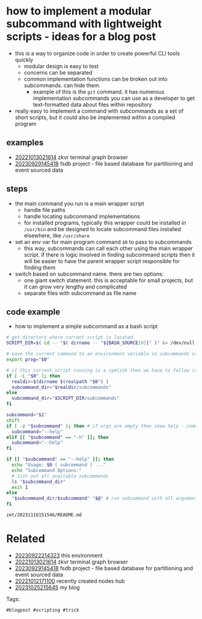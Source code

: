 # how to implement a modular subcommand with lightweight scripts - ideas for a blog post

- this is a way to organize code in order to create powerful CLI tools quickly
  - modular design is easy to test
  - concerns can be separated
  - common implementation functions can be broken out into subcommands. can hide them.
    - example of this is the `git` command. it has numerous implementation subcommands you can use as a developer to get text-formatted data about files within repository
- really easy to implement a command with subcommands as a set of short scripts, but it could also be implemented within a compiled program

## examples
- [20221013021614](/zet/20221013021614/README.md) zkvr terminal graph browser
- [20230929145418](/zet/20230929145418/README.md) fsdb project - file based database for partitioning and event sourced data

## steps
- the main command you run is a main wrapper script
  - handle file paths
  - handle locating subcommand implementations
  - for installed programs, typically this wrapper could be installed in `/usr/bin` and be designed to locate subcommand files installed elsewhere, like `/usr/share`
- set an env var for main program command `$0` to pass to subcommands
  - this way, subcommands can call each other using the main wrapper script. if there is logic involved in finding subcommand scripts then it will be easier to have the parent wrapper script responsible for finding them
- switch based on subcommand name. there are two options:
  - one giant switch statement. this is acceptable for small projects, but it can grow very lengthy and complicated
  - separate files with subcommand as file name

## code example
- how to implement a simple subcommand as a bash script
```bash
# get directory where current script is located
SCRIPT_DIR=$( cd -- "$( dirname -- "${BASH_SOURCE[0]}" )" &> /dev/null && pwd )

# save the current command to an environment variable so subcommands can call other subcommands easily by running this wrapper script
export prog="$0"

# if this current script running is a symlink then we have to follow it to find subcommands
if [ -L "$0" ]; then
  realdir=$(dirname $(realpath "$0") )
  subcommand_dir="$realdir/subcommands"
else
  subcommand_dir="$SCRIPT_DIR/subcommands"
fi

subcommand="$1"
shift
if [ -z "$subcommand" ]; then # if args are empty then show help - common case
  subcommand="--help"
elif [[ "$subcommand" == "-h" ]]; then
  subcommand="--help"
fi

if [[ "$subcommand" == "--help" ]]; then
  echo "Usage: $0 [ subcommand ] ..."
  echo "Subcommand Options:"
  # list out all available subcommands
  ls "$subcommand_dir"
  exit 1
else
  "$subcommand_dir/$subcommand" "$@" # run subcommand with all arguments passed in
fi
```

` zet/20231116151546/README.md `

# Related

- [20230922214323](/zet/20230922214323/README.md) this environment
- [20221013021614](/zet/20221013021614/README.md) zkvr terminal graph browser
- [20230929145418](/zet/20230929145418/README.md) fsdb project - file based database for partitioning and event sourced data
- [20221012171100](/zet/20221012171100/README.md) recently created nodes hub
- [20231025215645](/zet/20231025215645/README.md) my blog

Tags:

    #blogpost #scripting #trick
